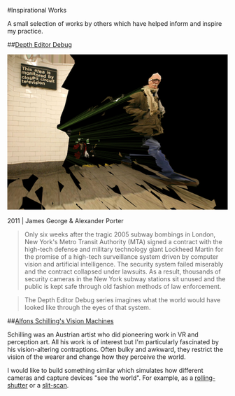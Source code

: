 #Inspirational Works

A small selection of works by others which have helped inform and inspire my practice. 

##[Depth Editor Debug](http://scatter.nyc/deptheditordebug)

[![](https://raw.githubusercontent.com/peteash10/2017-body-of-work/master/images/deptheditordebug.jpeg)](http://scatter.nyc/deptheditordebug)

2011 | James George & Alexander Porter

>Only six weeks after the tragic 2005 subway bombings in London, New York's Metro Transit Authority (MTA) signed a contract with the high-tech defense and military technology giant Lockheed Martin for the promise of a high-tech surveillance system driven by computer vision and artificial intelligence. The security system failed miserably and the contract collapsed under lawsuits. As a result, thousands of security cameras in the New York subway stations sit unused and the public is kept safe through old fashion methods of law enforcement.

>The Depth Editor Debug series imagines what the world would have looked like through the eyes of that system. 

##[Alfons Schilling's Vision Machines](http://www.alfonsschilling.net/werke/sehmaschinen/)

Schilling was an Austrian artist who did pioneering work in VR and perception art. All his work is of interest but I'm particularly fascinated by his vision-altering contraptions. Often bulky and awkward, they restrict the vision of the wearer and change how they perceive the world. 

I would like to build something similar which simulates how different cameras and capture devices "see the world". For example, as a [rolling-shutter](https://en.wikipedia.org/wiki/Rolling_shutter) or a [slit-scan](http://flong.com/texts/lists/slit_scan/). 
